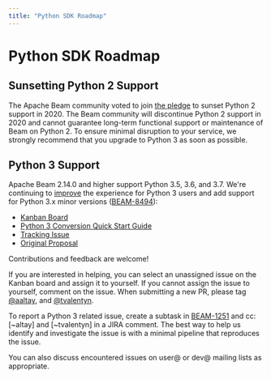 ```yaml
---
title: "Python SDK Roadmap"
---
```

<!--
Licensed under the Apache License, Version 2.0 (the "License");
you may not use this file except in compliance with the License.
You may obtain a copy of the License at

http://www.apache.org/licenses/LICENSE-2.0

Unless required by applicable law or agreed to in writing, software
distributed under the License is distributed on an "AS IS" BASIS,
WITHOUT WARRANTIES OR CONDITIONS OF ANY KIND, either express or implied.
See the License for the specific language governing permissions and
limitations under the License.
-->

# Python SDK Roadmap

## Sunsetting Python 2 Support

The Apache Beam community voted to join [the pledge](https://python3statement.org/) to sunset Python 2 support in 2020. The Beam community will discontinue Python 2 support in 2020 and cannot guarantee long-term functional support or maintenance of Beam on Python 2. To ensure minimal disruption to your service, we strongly recommend that you upgrade to Python 3 as soon as possible.

## Python 3 Support

Apache Beam 2.14.0 and higher support Python 3.5, 3.6, and 3.7. We're continuing to [improve](https://issues.apache.org/jira/browse/BEAM-1251?focusedCommentId=16890504&page=com.atlassian.jira.plugin.system.issuetabpanels%3Acomment-tabpanel#comment-1689050) the experience for Python 3 users and add support for Python 3.x minor versions ([BEAM-8494](https://issues.apache.org/jira/browse/BEAM-8494)):
 

 - [Kanban Board](https://issues.apache.org/jira/secure/RapidBoard.jspa?rapidView=245&view=detail)
 - [Python 3 Conversion Quick Start Guide](https://docs.google.com/document/d/1s1BJVCY65LB_SYK1SU1u7NbZiFANoq-nEYaEvzRbYlA)
 - [Tracking Issue](https://issues.apache.org/jira/browse/BEAM-1251)
 - [Original Proposal](https://docs.google.com/document/d/1xDG0MWVlDKDPu_IW9gtMvxi2S9I0GB0VDTkPhjXT0nE)

Contributions and feedback are welcome! 

If you are interested in helping, you can select an unassigned issue on the Kanban board and assign it to yourself. If you cannot assign the issue to yourself, comment on the issue. When submitting a new PR, please tag [@aaltay](https://github.com/aaltay), and [@tvalentyn](https://github.com/tvalentyn).

To report a Python 3 related issue, create a subtask in [BEAM-1251](https://issues.apache.org/jira/browse/BEAM-1251) and cc: [~altay] and [~tvalentyn] in a JIRA comment. The best way to help us identify and investigate the issue is with a minimal pipeline that reproduces the issue. 

You can also discuss encountered issues on user@ or dev@ mailing lists as appropriate.
